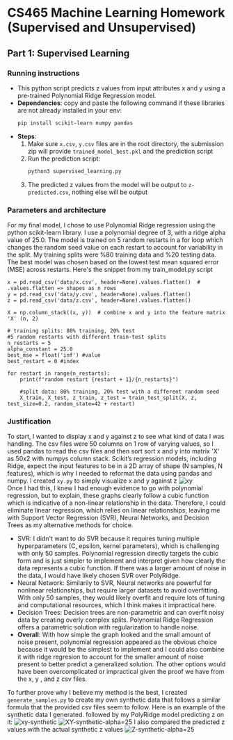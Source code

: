 # CS465 Machine Learning Homework (Supervised and Unsupervised)

## Part 1: Supervised Learning
### Running instructions
- This python script predicts z values from input attributes x and y using a pre-trained Polynomial Ridge Regression model.
- **Dependencies**: copy and paste the following command if these libraries are not already installed in your env:
  ```bash
  pip install scikit-learn numpy pandas
- **Steps**:
  1. Make sure `x.csv`, `y.csv` files are in the root directory, the submission zip will provide `trained_model_best.pkl` and the prediction script
  2. Run the prediction script:
     ```bash
     python3 supervised_learning.py
  3. The predicted z values from the model will be output to `z-predicted.csv`, nothing else will be output
 
### Parameters and architecture
For my final model, I chose to use Polynomial Ridge regression using the python scikit-learn library. I use a polynomial degree of 3, with a ridge alpha value of 25.0. The model is trained on 5 random restarts in a for loop which changes the random seed value on each restart to account for variability in the split. My training splits were %80 training data and %20 testing data. The best model was chosen based on the lowest test mean squared error (MSE) across restarts. Here's the snippet from my train_model.py script
```
x = pd.read_csv('data/x.csv', header=None).values.flatten()  # .values.flatten => shapes as n rows
y = pd.read_csv('data/y.csv', header=None).values.flatten()
z = pd.read_csv('data/z.csv', header=None).values.flatten()

X = np.column_stack((x, y))  # combine x and y into the feature matrix 'X' (n, 2)

# training splits: 80% training, 20% test
#5 random restarts with different train-test splits
n_restarts = 5
alpha_constant = 25.0
best_mse = float('inf') #value
best_restart = 0 #index

for restart in range(n_restarts):
    print(f"random restart {restart + 1}/{n_restarts}")

    #split data: 80% training, 20% test with a different random seed
    X_train, X_test, z_train, z_test = train_test_split(X, z, test_size=0.2, random_state=42 + restart)
```

### Justification
To start, I wanted to display x and y against z to see what kind of data I was handling. The csv files were 50 columns on 1 row of varying values, so I used pandas to read the csv files and then sort sort x and y into matrix 'X' as 50x2 with numpys column stack. Scikit’s regression models, including Ridge, expect the input features to be in a 2D array of shape (N samples, N features), which is why I needed to reformat the data using pandas and numpy. I created `xy.py` to simply visualize x and y against z
![xy](supervised-learning/images/xy.jpg)   
Once I had this, I knew I had enough evidence to go with polynomial regression, but to explain, these graphs clearly follow a cubic function which is indicative of a non-linear relationship in the data. Therefore, I could eliminate linear regression, which relies on linear relationships, leaving me with Support Vector Regression (SVR), Neural Networks, and Decision Trees as my alternative methods for choice. 
- SVR: I didn't want to do SVR because it requires tuning multiple hyperparameters (C, epsilon, kernel parameters), which is challenging with only 50 samples. Polynomial regression directly targets the cubic form and is just simpler to implement and interpret given how clearly the data represents a cubic function. If there was a larger amount of noise in the data, I would have likely chosen SVR over PolyRidge.
- Neural Network: Similarily to SVR, Neural networks are powerful for nonlinear relationships, but require larger datasets to avoid overfitting. With only 50 samples, they would likely overfit and require lots of tuning and computational resources, which I think makes it impractical here.
- Decision Trees: Decision trees are non-parametric and can overfit noisy data by creating overly complex splits. Polynomial Ridge Regression offers a parametric solution with regularization to handle noise.
- **Overall**: With how simple the graph looked and the small amount of noise present, polynomial regression appeared as the obvious choice because it would be the simplest to implement and I could also combine it with ridge regresion to account for the smaller amount of noise present to better predict a generalized solution. The other options would have been overcomplicated or impractical given the proof we have from the x, y , and z csv files.

To further prove why I believe my method is the best, I created `generate_samples.py` to create my own synthetic data that follows a similar formula that the provided csv files seem to follow. Here is an example of the synthetic data I generated. followed by my PolyRidge model predicting z on it:
![xy-synthetic](supervised-learning/images/synthetic-xy.jpg) 
![XY-synthetic-alpha=25](supervised-learning/images/XY-synthetic-alpha=25.jpg) 
I also compared the predicted z values with the actual synthetic z values
![Z-synthetic-alpha=25](supervised-learning/images/Z-synthetic-alpha=25.jpg) 




